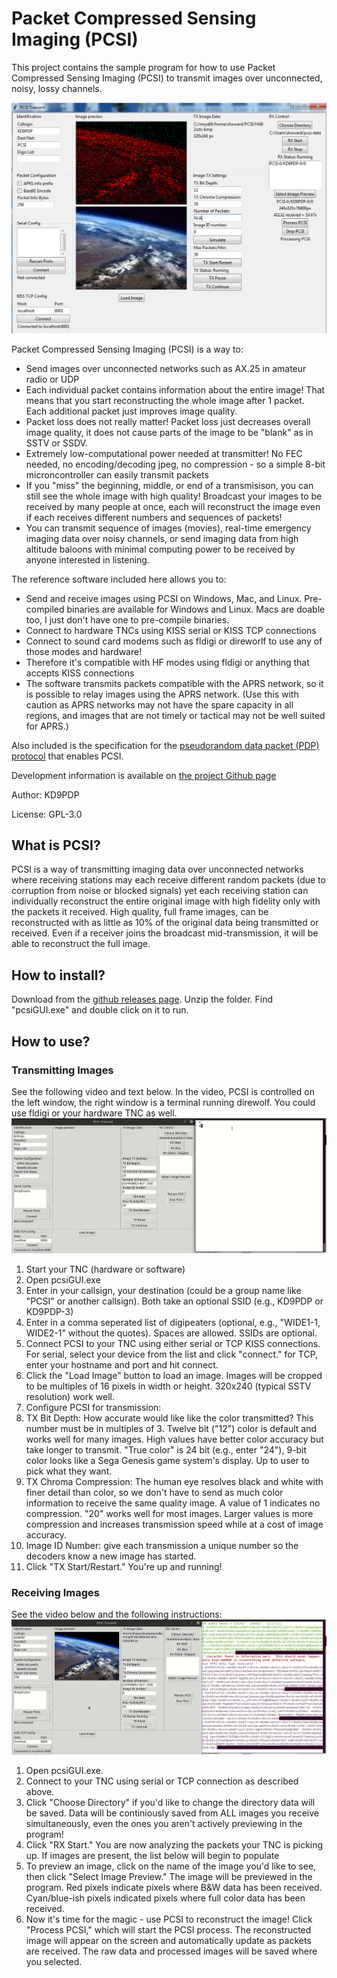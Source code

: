 # Packet Compressed Sensing Imaging (PCSI)
This project contains the sample program for how to use Packet Compressed Sensing Imaging (PCSI) to transmit images over unconnected, noisy, lossy channels.

![PCSI Screenshot](./pcsiusage.png)

Packet Compressed Sensing Imaging (PCSI) is a way to:
* Send images over unconnected networks such as AX.25 in amateur radio or UDP
* Each individual packet contains information about the entire image! That means that you start reconstructing the whole image after 1 packet. Each additional packet just improves image quality.
* Packet loss does not really matter! Packet loss just decreases overall image quality, it does not cause parts of the image to be "blank" as in SSTV or SSDV.
* Extremely low-computational power needed at transmitter! No FEC needed, no encoding/decoding jpeg, no compression - so a simple 8-bit microncontroller can easily transmit packets
* If you "miss" the beginning, middle, or end of a transmisison, you can still see the whole image with high quality! Broadcast your images to be received by many people at once, each will reconstruct the image even if each receives different numbers and sequences of packets!
* You can transmit sequence of images (movies), real-time emergency imaging data over noisy channels, or send imaging data from high altitude baloons with minimal computing power to be received by anyone interested in listening.

The reference software included here allows you to:
* Send and receive images using PCSI on Windows, Mac, and Linux. Pre-compiled binaries are available for Windows and Linux. Macs are doable too, I just don't have one to pre-compile binaries.
* Connect to hardware TNCs using KISS serial or KISS TCP connections
* Connect to sound card modems such as fldigi or direworlf to use any of those modes and hardware!
* Therefore it's compatible with HF modes using fldigi or anything that accepts KISS connections
* The software transmits packets compatible with the APRS network, so it is possible to relay images using the APRS network. (Use this with caution as APRS networks may not have the spare capacity in all regions, and images that are not timely or tactical may not be well suited for APRS.)

Also included is the specification for the [pseudorandom data packet (PDP) protocol](./spec.md) that enables PCSI.

Development information is available on [the project Github page](https://github.com/maqifrnswa/PCSI)

Author: KD9PDP

License: GPL-3.0

## What is PCSI?
PCSI is a way of transmitting imaging data over unconnected networks where receiving stations may each receive different random packets (due to corruption from noise or blocked signals) yet each receiving station can individually reconstruct the entire original image with high fidelity only with the packets it received. High quality, full frame images, can be reconstructed with as little as 10% of the original data being transmitted or received. Even if a receiver joins the broadcast mid-transmission, it will be able to reconstruct the full image.

## How to install?
Download from the [github releases page](https://github.com/maqifrnswa/PCSI/releases). Unzip the folder. Find "pcsiGUI.exe" and double click on it to run.

## How to use?
### Transmitting Images
See the following video and text below. In the video, PCSI is controlled on the left window, the right window is a terminal running direwolf. You could use fldigi or your hardware TNC as well.
![Transmitting Demo](startTX.gif)
1. Start your TNC (hardware or software)
1. Open pcsiGUI.exe
1. Enter in your callsign, your destination (could be a group name like "PCSI" or another callsign). Both take an optional SSID (e.g., KD9PDP or KD9PDP-3)
1. Enter in a comma seperated list of digipeaters (optional, e.g., "WIDE1-1, WIDE2-1" without the quotes). Spaces are allowed. SSIDs are optional.
1. Connect PCSI to your TNC using either serial or TCP KISS connections. For serial, select your device from the list and click "connect." for TCP, enter your hostname and port and hit connect.
1. Click the "Load Image" button to load an image. Images will be cropped to be multiples of 16 pixels in width or height. 320x240 (typical SSTV resolution) work well.
1. Configure PCSI for transmission:
  1. TX Bit Depth: How accurate would like like the color transmitted? This number must be in multiples of 3. Twelve bit ("12") color is default and works well for many images. High values have better color accuracy but take longer to transmit. "True color" is 24 bit (e.g., enter "24"), 9-bit color looks like a Sega Genesis game system's display. Up to user to pick what they want.
  1. TX Chroma Compression: The human eye resolves black and white with finer detail than color, so we don't have to send as much color information to receive the same quality image. A value of 1 indicates no compression. "20" works well for most images. Larger values is more compression and increases transmission speed while at a cost of image accuracy.
  1. Image ID Number: give each transmission a unique number so the decoders know a new image has started.
1. Click "TX Start/Restart." You're up and running!

### Receiving Images
See the video below and the following instructions:
![Receiving Demo](./receivePCSI.gif)
1. Open pcsiGUI.exe.
1. Connect to your TNC using serial or TCP connection as described above.
1. Click "Choose Directory" if you'd like to change the directory data will be saved. Data will be continiously saved from ALL images you receive simultaneously, even the ones you aren't actively previewing in the program!
1. Click "RX Start." You are now analyzing the packets your TNC is picking up. If images are present, the list below will begin to populate
1. To preview an image, click on the name of the image you'd like to see, then click "Select Image Preview." The image will be previewed in the program. Red pixels indicate pixels where B&W data has been received. Cyan/blue-ish pixels indicated pixels where full color data has been received.
1. Now it's time for the magic - use PCSI to reconstruct the image! Click "Process PCSI," which will start the PCSI process. The reconstructed image will appear on the screen and automatically update as packets are received. The raw data and processed images will be saved where you selected.